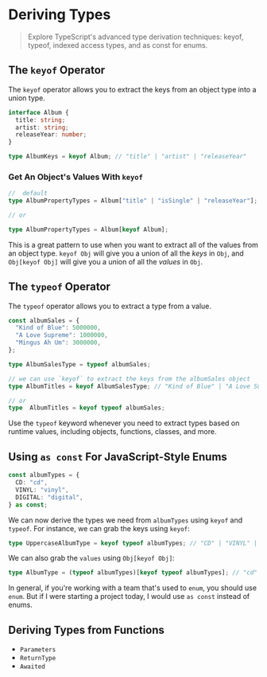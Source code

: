 # Deriving Types

> Explore TypeScript's advanced type derivation techniques: keyof, typeof, indexed access types, and as const for enums.

## The `keyof` Operator

The `keyof` operator allows you to extract the keys from an object type into a union type.

```ts
interface Album {
  title: string;
  artist: string;
  releaseYear: number;
}

type AlbumKeys = keyof Album; // "title" | "artist" | "releaseYear"
```

### Get An Object's Values With `keyof`

```ts
//  default
type AlbumPropertyTypes = Album["title" | "isSingle" | "releaseYear"];

// or

type AlbumPropertyTypes = Album[keyof Album];
```

This is a great pattern to use when you want to extract all of the values from an object type. `keyof Obj` will give you a union of all the *keys* in `Obj`, and `Obj[keyof Obj]` will give you a union of all the *values* in `Obj`.

## The `typeof` Operator

The `typeof` operator allows you to extract a type from a value.

```ts
const albumSales = {
  "Kind of Blue": 5000000,
  "A Love Supreme": 1000000,
  "Mingus Ah Um": 3000000,
};

type AlbumSalesType = typeof albumSales;

// we can use `keyof` to extract the keys from the albumSales object
type AlbumTitles = keyof AlbumSalesType; // "Kind of Blue" | "A Love Supreme" | "Mingus Ah Um"

// or
type  AlbumTitles = keyof typeof albumSales;
```

Use the `typeof` keyword whenever you need to extract types based on runtime values, including objects, functions, classes, and more.


## Using `as const` For JavaScript-Style Enums

```ts
const albumTypes = {
  CD: "cd",
  VINYL: "vinyl",
  DIGITAL: "digital",
} as const;
```

We can now derive the types we need from `albumTypes` using `keyof` and `typeof`. For instance, we can grab the keys using `keyof`:

```ts
type UppercaseAlbumType = keyof typeof albumTypes; // "CD" | "VINYL" | "DIGITAL"
```

We can also grab the `values` using `Obj[keyof Obj]`:

```ts
type AlbumType = (typeof albumTypes)[keyof typeof albumTypes]; // "cd" | "vinyl" | "digital"
```

In general, if you're working with a team that's used to `enum`, you should use `enum`. But if I were starting a project today, I would use `as const` instead of enums.

## Deriving Types from Functions

* `Parameters`
* `ReturnType`
* `Awaited`